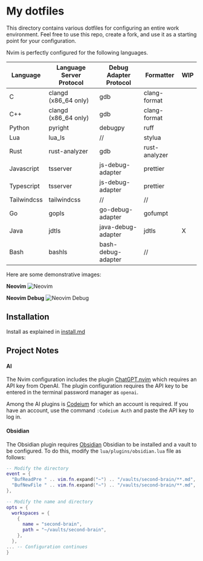 # My dotfiles

This directory contains various dotfiles for configuring an entire work environment.
Feel free to use this repo, create a fork, and use it as a starting point for your configuration.

Nvim is perfectly configured for the following languages.

| Language    | Language Server Protocol | Debug Adapter Protocol | Formatter     | WIP |
| ----------- | ------------------------ | ---------------------- | ------------- | --- |
| C           | clangd (x86_64 only)     | gdb                    | clang-format  |     |
| C++         | clangd (x86_64 only)     | gdb                    | clang-format  |     |
| Python      | pyright                  | debugpy                | ruff          |     |
| Lua         | lua_ls                   | //                     | stylua        |     |
| Rust        | rust-analyzer            | gdb                    | rust-analyzer |     |
| Javascript  | tsserver                 | js-debug-adapter       | prettier      |     |
| Typescript  | tsserver                 | js-debug-adapter       | prettier      |     |
| Tailwindcss | tailwindcss              | //                     | //            |     |
| Go          | gopls                    | go-debug-adapter       | gofumpt       |     |
| Java        | jdtls                    | java-debug-adapter     | jdtls         | X   |
| Bash        | bashls                   | bash-debug-adapter     | //            |     |

Here are some demonstrative images:

**Neovim**
![Neovim](https://raw.githubusercontent.com/matteocavestri/dotfiles/main/screenshot/nvim.png?raw=true)

**Neovim Debug**
![Neovim Debug](https://raw.githubusercontent.com/matteocavestri/dotfiles/main/screenshot/nvim-debug.png?raw=true)

## Installation

Install as explained in [install.md](https://github.com/matteocavestri/dotfiles/blob/main/docs/install.md)

## Project Notes

#### AI

The Nvim configuration includes the plugin [ChatGPT.nvim](https://github.com/jackMort/ChatGPT.nvim) which requires an API key from OpenAI. The plugin configuration requires the API key to be entered in the terminal password manager as `openai`.

Among the AI plugins is [Codeium](https://codeium.com/) for which an account is required. If you have an account, use the command `:Codeium Auth` and paste the API key to log in.

#### Obsidian

The Obsidian plugin requires [Obsidian](https://obsidian.md/) Obsidian to be installed and a vault to be configured. To do this, modify the `lua/plugins/obsidian.lua` file as follows:

```lua
-- Modify the directory
event = {
  "BufReadPre " .. vim.fn.expand("~") .. "/vaults/second-brain/**.md",
  "BufNewFile " .. vim.fn.expand("~") .. "/vaults/second-brain/**.md",
},

-- Modify the name and directory
opts = {
  workspaces = {
    {
      name = "second-brain",
      path = "~/vaults/second-brain",
    },
  },
... -- Configuration continues
}
```
